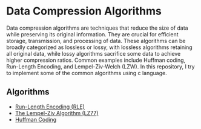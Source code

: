 # Data Compression Algorithms
Data compression algorithms are techniques that reduce the size of data while preserving its original information. They are crucial for efficient storage, transmission, and processing of data. These algorithms can be broadly categorized as lossless or lossy, with lossless algorithms retaining all original data, while lossy algorithms sacrifice some data to achieve higher compression ratios. Common examples include Huffman coding, Run-Length Encoding, and Lempel-Ziv-Welch (LZW).
In this repository, I try to implement some of the common algorithms using c language.

## Algorithms
- [Run-Length Encoding (RLE)](rle/README.md)
- [The Lempel-Ziv Algorithm (LZ77)](lz77/README.md)
- [Huffman Coding](huffman/README.md)
